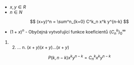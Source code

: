 
- $x,y \in R$
- $n \in N$

$$
(x+y)^n = \sum^n_{k=0} C^k_n x^k y^{n-k}
$$

- $(1+x)^n$ - Obyčejná vytvořující funkce koeficientů $\{C^k_n\}^\infty_0$


1. 2. ... n.
$(x+y)(x+y)...(x+y)$

$$
P(k,n-k) x^k y^{n-k}
= C^k_n x^k y^{n-k}
$$
